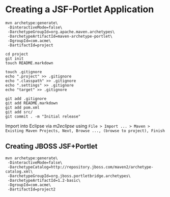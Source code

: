 # Creating a JSF-Portlet Application #

	mvn archetype:generate\
	 -DinteractiveMode=false\
	 -DarchetypeGroupId=org.apache.maven.archetypes\
	 -DarchetypeArtifactId=maven-archetype-portlet\
	 -DgroupId=com.acme\
	 -DartifactId=project

	cd project
	git init
	touch README.markdown

	touch .gitignore
	echo ".project" >> .gitignore
	echo ".classpath" >> .gitignore
	echo ".settings" >> .gitignore
	echo "target" >> .gitignore

	git add .gitignore
	git add README.markdown
	git add pom.xml
	git add src/
	git commit . -m "Initial release"

Import into Eclipse via _m2eclipse_ using `File > Import ... > Maven > Existing Maven Projects, Next, Browse ..., (browse to project), Finish`

## Creating JBOSS JSF+Portlet ##

	mvn archetype:generate\
	 -DinteractiveMode=false\
	 -DarchetypeCatalog=http://repository.jboss.com/maven2/archetype-catalog.xml\
	 -DarchetypeGroupId=org.jboss.portletbridge.archetypes\
	 -DarchetypeArtifactId=1.2-basic\
	 -DgroupId=com.acme\
	 -DartifactId=project2
